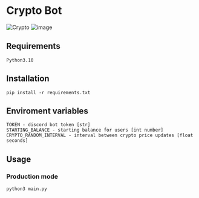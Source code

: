# Crypto Bot

![Crypto](https://cdn.discordapp.com/attachments/704387250351243425/1107713575277039739/crypto_proj_1.png)
![image](https://github.com/yoggys/cryptobot/assets/61660055/4c66fb2c-45fe-4a70-8d18-9f2df97f5933)

## Requirements

```
Python3.10
```

## Installation

```
pip install -r requirements.txt
```

## Enviroment variables

```
TOKEN - discord bot token [str]
STARTING_BALANCE - starting balance for users [int number]
CRYPTO_RANDOM_INTERVAL - interval between crypto price updates [float seconds]
```

## Usage

### Production mode

```
python3 main.py
```
